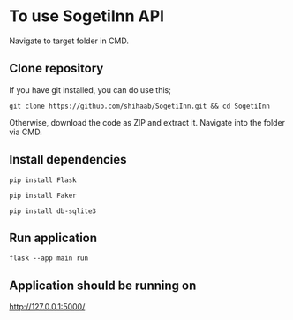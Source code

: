 # To use SogetiInn API
Navigate to target folder in CMD.

## Clone repository
If you have git installed, you can do use this;

```
git clone https://github.com/shihaab/SogetiInn.git && cd SogetiInn
```
Otherwise, download the code as ZIP and extract it. Navigate into the folder via CMD.

## Install dependencies
```
pip install Flask
```
```
pip install Faker
```
```
pip install db-sqlite3
```
## Run application
```
flask --app main run
```
## Application should be running on 

http://127.0.0.1:5000/
